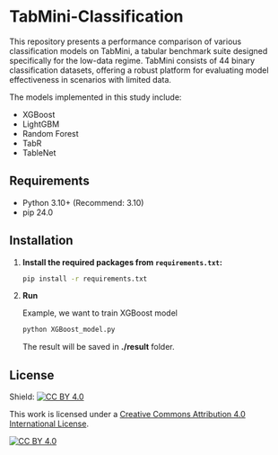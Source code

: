 # TabMini-Classification

This repository presents a performance comparison of various classification models on TabMini, a tabular benchmark suite designed specifically for the low-data regime. TabMini consists of 44 binary classification datasets, offering a robust platform for evaluating model effectiveness in scenarios with limited data.

The models implemented in this study include:

- XGBoost
- LightGBM
- Random Forest
- TabR
- TableNet 

## Requirements
 - Python 3.10+ (Recommend: 3.10)
 - pip 24.0

## Installation
1. **Install the required packages from `requirements.txt`:**
   ```bash
   pip install -r requirements.txt
   ```
2. **Run**

   Example, we want to train XGBoost model
   ```bash
   python XGBoost_model.py
   ```
   The result will be saved in **./result** folder. 



## License

Shield: [![CC BY 4.0][cc-by-shield]][cc-by]

This work is licensed under a
[Creative Commons Attribution 4.0 International License][cc-by].

[![CC BY 4.0][cc-by-image]][cc-by]

[cc-by]: http://creativecommons.org/licenses/by/4.0/
[cc-by-image]: https://i.creativecommons.org/l/by/4.0/88x31.png
[cc-by-shield]: https://img.shields.io/badge/License-CC%20BY%204.0-lightgrey.svg
